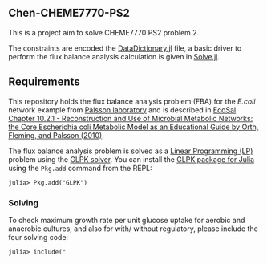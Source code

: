 ## Chen-CHEME7770-PS2

This is a project aim to solve CHEME7770 PS2 problem 2.

The constraints are encoded the [DataDictionary.jl](https://github.com/varnerlab/CHEME7770-Ecoli-Core-Network-Example/blob/master/src/DataDictionary.jl) file, a basic driver to perform the flux balance analysis calculation is given in [Solve.jl](https://github.com/varnerlab/CHEME7770-Ecoli-Core-Network-Example/blob/master/src/Solve.jl).

## Requirements
This repository holds the flux balance analysis problem (FBA) for the *E.coli* network example from [Palsson laboratory](http://systemsbiology.ucsd.edu/Downloads/EcoliCore) and is described in [EcoSal Chapter 10.2.1 - Reconstruction and Use of Microbial Metabolic Networks: the Core Escherichia coli Metabolic Model as an Educational Guide by Orth, Fleming, and Palsson (2010)](http://www.asmscience.org/content/journal/ecosalplus/10.1128/ecosalplus.10.2.1#backarticlefulltext).

The flux balance analysis problem is solved as a [Linear Programming (LP)](https://www.math.ucla.edu/~tom/LP.pdf) problem using the [GLPK solver](https://www.gnu.org/software/glpk/). You can install the [GLPK package for Julia](https://github.com/JuliaOpt/GLPK.jl) using the ``Pkg.add`` command from the REPL:
	
	julia> Pkg.add("GLPK")

### Solving

To check maximum growth rate per unit glucose uptake for aerobic and anaerobic cultures, and also for with/ without regulatory, please include the four solving code:

	julia> include("



 
